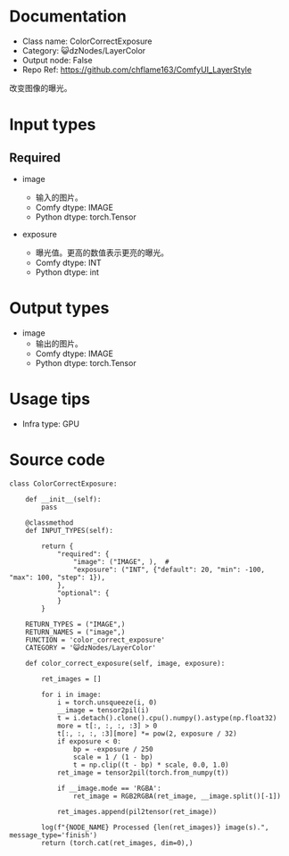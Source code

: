 # Documentation
- Class name: ColorCorrectExposure
- Category: 😺dzNodes/LayerColor
- Output node: False
- Repo Ref: https://github.com/chflame163/ComfyUI_LayerStyle

改变图像的曝光。

# Input types
## Required

- image
    - 输入的图片。
    - Comfy dtype: IMAGE
    - Python dtype: torch.Tensor

- exposure
    - 曝光值。更高的数值表示更亮的曝光。
    - Comfy dtype: INT
    - Python dtype: int


# Output types

- image
    - 输出的图片。
    - Comfy dtype: IMAGE
    - Python dtype: torch.Tensor

# Usage tips
- Infra type: GPU

# Source code
```
class ColorCorrectExposure:

    def __init__(self):
        pass

    @classmethod
    def INPUT_TYPES(self):

        return {
            "required": {
                "image": ("IMAGE", ),  #
                "exposure": ("INT", {"default": 20, "min": -100, "max": 100, "step": 1}),
            },
            "optional": {
            }
        }

    RETURN_TYPES = ("IMAGE",)
    RETURN_NAMES = ("image",)
    FUNCTION = 'color_correct_exposure'
    CATEGORY = '😺dzNodes/LayerColor'

    def color_correct_exposure(self, image, exposure):

        ret_images = []

        for i in image:
            i = torch.unsqueeze(i, 0)
            __image = tensor2pil(i)
            t = i.detach().clone().cpu().numpy().astype(np.float32)
            more = t[:, :, :, :3] > 0
            t[:, :, :, :3][more] *= pow(2, exposure / 32)
            if exposure < 0:
                bp = -exposure / 250
                scale = 1 / (1 - bp)
                t = np.clip((t - bp) * scale, 0.0, 1.0)
            ret_image = tensor2pil(torch.from_numpy(t))

            if __image.mode == 'RGBA':
                ret_image = RGB2RGBA(ret_image, __image.split()[-1])

            ret_images.append(pil2tensor(ret_image))

        log(f"{NODE_NAME} Processed {len(ret_images)} image(s).", message_type='finish')
        return (torch.cat(ret_images, dim=0),)

```